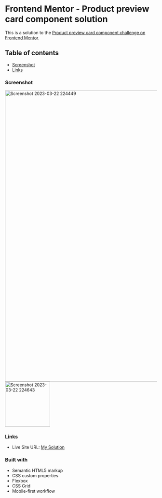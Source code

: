 # Frontend Mentor - Product preview card component solution

This is a solution to the [Product preview card component challenge on Frontend Mentor](https://www.frontendmentor.io/challenges/product-preview-card-component-GO7UmttRfa).

## Table of contents
 - [Screenshot](#screenshot)
 - [Links](#links)

### Screenshot

<img width="962" alt="Screenshot 2023-03-22 224449" src="https://user-images.githubusercontent.com/47386569/227046519-dddbf4ef-6d02-4fa7-a1a6-3cc5ce77fa6f.png">
<img width="149" alt="Screenshot 2023-03-22 224643" src="https://user-images.githubusercontent.com/47386569/227046568-21cb940d-5362-44f6-b494-eba4661530e2.png">


### Links
- Live Site URL: [My Solution]([https://your-live-site-url.com](https://delightful-melba-251b29.netlify.app/))

### Built with

- Semantic HTML5 markup
- CSS custom properties
- Flexbox
- CSS Grid
- Mobile-first workflow
